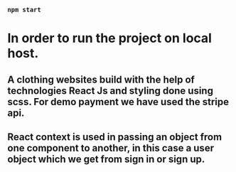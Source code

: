 

### `npm start`
# In order to run the project on local host.

## A clothing websites build with the help of technologies React Js and styling done using scss. For demo payment we have used the stripe api.

## React context is used in passing an object from one component to another, in this case a user object which we get from sign in or sign up.